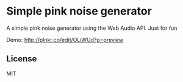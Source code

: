 Simple pink noise generator
=========

A simple pink noise generator using the Web Audio API.
Just for fun

Demo: http://plnkr.co/edit/OLiWUd?p=preview

License
----

MIT    
